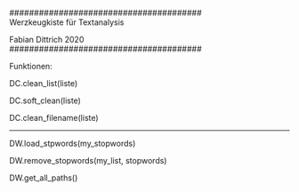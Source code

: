 #######################################  
Werzkeugkiste für Textanalysis

Fabian Dittrich 2020  
#######################################

Funktionen:

DC.clean_list(liste)

DC.soft_clean(liste)

DC.clean_filename(liste)

___________________

DW.load_stpwords(my_stopwords)

DW.remove_stopwords(my_list, stopwords)

DW.get_all_paths()
